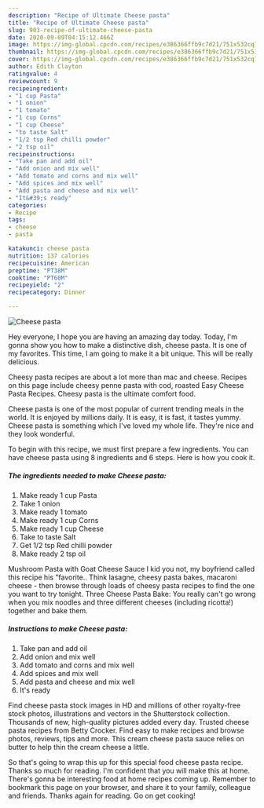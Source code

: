 ```yaml
---
description: "Recipe of Ultimate Cheese pasta"
title: "Recipe of Ultimate Cheese pasta"
slug: 903-recipe-of-ultimate-cheese-pasta
date: 2020-09-09T04:15:12.466Z
image: https://img-global.cpcdn.com/recipes/e386366ffb9c7d21/751x532cq70/cheese-pasta-recipe-main-photo.jpg
thumbnail: https://img-global.cpcdn.com/recipes/e386366ffb9c7d21/751x532cq70/cheese-pasta-recipe-main-photo.jpg
cover: https://img-global.cpcdn.com/recipes/e386366ffb9c7d21/751x532cq70/cheese-pasta-recipe-main-photo.jpg
author: Edith Clayton
ratingvalue: 4
reviewcount: 9
recipeingredient:
- "1 cup Pasta"
- "1 onion"
- "1 tomato"
- "1 cup Corns"
- "1 cup Cheese"
- "to taste Salt"
- "1/2 tsp Red chilli powder"
- "2 tsp oil"
recipeinstructions:
- "Take pan and add oil"
- "Add onion and mix well"
- "Add tomato and corns and mix well"
- "Add spices and mix well"
- "Add pasta and cheese and mix well"
- "It&#39;s ready"
categories:
- Recipe
tags:
- cheese
- pasta

katakunci: cheese pasta 
nutrition: 137 calories
recipecuisine: American
preptime: "PT38M"
cooktime: "PT60M"
recipeyield: "2"
recipecategory: Dinner

---
```



![Cheese pasta](https://img-global.cpcdn.com/recipes/e386366ffb9c7d21/751x532cq70/cheese-pasta-recipe-main-photo.jpg)

Hey everyone, I hope you are having an amazing day today. Today, I'm gonna show you how to make a distinctive dish, cheese pasta. It is one of my favorites. This time, I am going to make it a bit unique. This will be really delicious.

Cheesy pasta recipes are about a lot more than mac and cheese. Recipes on this page include cheesy penne pasta with cod, roasted Easy Cheese Pasta Recipes. Cheesy pasta is the ultimate comfort food.

Cheese pasta is one of the most popular of current trending meals in the world. It is enjoyed by millions daily. It is easy, it is fast, it tastes yummy. Cheese pasta is something which I've loved my whole life. They're nice and they look wonderful.


To begin with this recipe, we must first prepare a few ingredients. You can have cheese pasta using 8 ingredients and 6 steps. Here is how you cook it.

<!--inarticleads1-->

##### The ingredients needed to make Cheese pasta:

1. Make ready 1 cup Pasta
1. Take 1 onion
1. Make ready 1 tomato
1. Make ready 1 cup Corns
1. Make ready 1 cup Cheese
1. Take to taste Salt
1. Get 1/2 tsp Red chilli powder
1. Make ready 2 tsp oil


Mushroom Pasta with Goat Cheese Sauce I kid you not, my boyfriend called this recipe his &#34;favorite.. Think lasagne, cheesy pasta bakes, macaroni cheese - then browse through loads of cheesy pasta recipes to find the one you want to try tonight. Three Cheese Pasta Bake: You really can&#39;t go wrong when you mix noodles and three different cheeses (including ricotta!) together and bake them. 

<!--inarticleads2-->

##### Instructions to make Cheese pasta:

1. Take pan and add oil
1. Add onion and mix well
1. Add tomato and corns and mix well
1. Add spices and mix well
1. Add pasta and cheese and mix well
1. It&#39;s ready


Find cheese pasta stock images in HD and millions of other royalty-free stock photos, illustrations and vectors in the Shutterstock collection. Thousands of new, high-quality pictures added every day. Trusted cheese pasta recipes from Betty Crocker. Find easy to make recipes and browse photos, reviews, tips and more. This cream cheese pasta sauce relies on butter to help thin the cream cheese a little. 

So that's going to wrap this up for this special food cheese pasta recipe. Thanks so much for reading. I'm confident that you will make this at home. There's gonna be interesting food at home recipes coming up. Remember to bookmark this page on your browser, and share it to your family, colleague and friends. Thanks again for reading. Go on get cooking!
